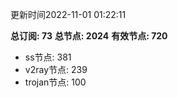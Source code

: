 更新时间2022-11-01 01:22:11

**总订阅: 73**
**总节点: 2024**
**有效节点: 720**
- ss节点: 381
- v2ray节点: 239
- trojan节点: 100
